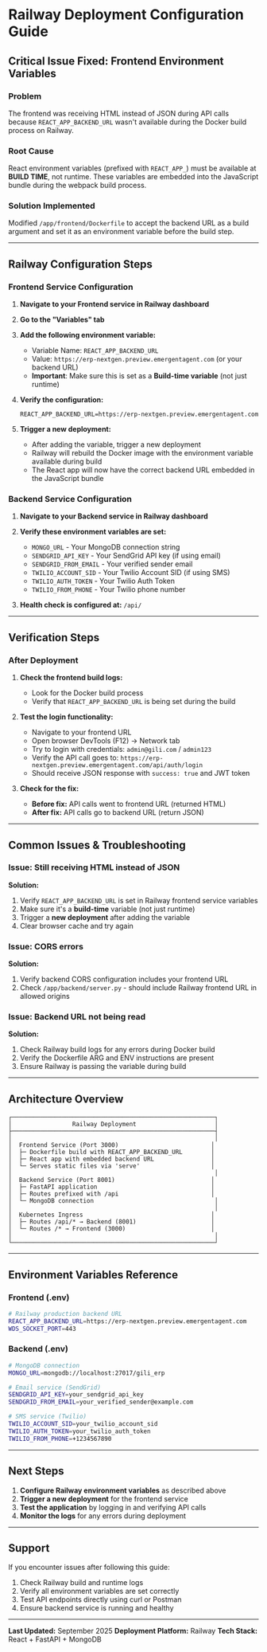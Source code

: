 # Railway Deployment Configuration Guide

## Critical Issue Fixed: Frontend Environment Variables

### Problem
The frontend was receiving HTML instead of JSON during API calls because `REACT_APP_BACKEND_URL` wasn't available during the Docker build process on Railway.

### Root Cause
React environment variables (prefixed with `REACT_APP_`) must be available at **BUILD TIME**, not runtime. These variables are embedded into the JavaScript bundle during the webpack build process.

### Solution Implemented
Modified `/app/frontend/Dockerfile` to accept the backend URL as a build argument and set it as an environment variable before the build step.

---

## Railway Configuration Steps

### Frontend Service Configuration

1. **Navigate to your Frontend service in Railway dashboard**

2. **Go to the "Variables" tab**

3. **Add the following environment variable:**
   - Variable Name: `REACT_APP_BACKEND_URL`
   - Value: `https://erp-nextgen.preview.emergentagent.com` (or your backend URL)
   - **Important**: Make sure this is set as a **Build-time variable** (not just runtime)

4. **Verify the configuration:**
   ```
   REACT_APP_BACKEND_URL=https://erp-nextgen.preview.emergentagent.com
   ```

5. **Trigger a new deployment:**
   - After adding the variable, trigger a new deployment
   - Railway will rebuild the Docker image with the environment variable available during build
   - The React app will now have the correct backend URL embedded in the JavaScript bundle

### Backend Service Configuration

1. **Navigate to your Backend service in Railway dashboard**

2. **Verify these environment variables are set:**
   - `MONGO_URL` - Your MongoDB connection string
   - `SENDGRID_API_KEY` - Your SendGrid API key (if using email)
   - `SENDGRID_FROM_EMAIL` - Your verified sender email
   - `TWILIO_ACCOUNT_SID` - Your Twilio Account SID (if using SMS)
   - `TWILIO_AUTH_TOKEN` - Your Twilio Auth Token
   - `TWILIO_FROM_PHONE` - Your Twilio phone number

3. **Health check is configured at:** `/api/`

---

## Verification Steps

### After Deployment

1. **Check the frontend build logs:**
   - Look for the Docker build process
   - Verify that `REACT_APP_BACKEND_URL` is being set during the build

2. **Test the login functionality:**
   - Navigate to your frontend URL
   - Open browser DevTools (F12) → Network tab
   - Try to login with credentials: `admin@gili.com` / `admin123`
   - Verify the API call goes to: `https://erp-nextgen.preview.emergentagent.com/api/auth/login`
   - Should receive JSON response with `success: true` and JWT token

3. **Check for the fix:**
   - **Before fix:** API calls went to frontend URL (returned HTML)
   - **After fix:** API calls go to backend URL (return JSON)

---

## Common Issues & Troubleshooting

### Issue: Still receiving HTML instead of JSON

**Solution:**
1. Verify `REACT_APP_BACKEND_URL` is set in Railway frontend service variables
2. Make sure it's a **build-time** variable (not just runtime)
3. Trigger a **new deployment** after adding the variable
4. Clear browser cache and try again

### Issue: CORS errors

**Solution:**
1. Verify backend CORS configuration includes your frontend URL
2. Check `/app/backend/server.py` - should include Railway frontend URL in allowed origins

### Issue: Backend URL not being read

**Solution:**
1. Check Railway build logs for any errors during Docker build
2. Verify the Dockerfile ARG and ENV instructions are present
3. Ensure Railway is passing the variable during build

---

## Architecture Overview

```
┌─────────────────────────────────────────────────────────┐
│                 Railway Deployment                      │
├─────────────────────────────────────────────────────────┤
│                                                         │
│  Frontend Service (Port 3000)                          │
│  ├─ Dockerfile build with REACT_APP_BACKEND_URL        │
│  ├─ React app with embedded backend URL                │
│  └─ Serves static files via 'serve'                    │
│                                                         │
│  Backend Service (Port 8001)                           │
│  ├─ FastAPI application                                │
│  ├─ Routes prefixed with /api                          │
│  └─ MongoDB connection                                  │
│                                                         │
│  Kubernetes Ingress                                    │
│  ├─ Routes /api/* → Backend (8001)                     │
│  └─ Routes /* → Frontend (3000)                        │
│                                                         │
└─────────────────────────────────────────────────────────┘
```

---

## Environment Variables Reference

### Frontend (.env)
```bash
# Railway production backend URL
REACT_APP_BACKEND_URL=https://erp-nextgen.preview.emergentagent.com
WDS_SOCKET_PORT=443
```

### Backend (.env)
```bash
# MongoDB connection
MONGO_URL=mongodb://localhost:27017/gili_erp

# Email service (SendGrid)
SENDGRID_API_KEY=your_sendgrid_api_key
SENDGRID_FROM_EMAIL=your_verified_sender@example.com

# SMS service (Twilio)
TWILIO_ACCOUNT_SID=your_twilio_account_sid
TWILIO_AUTH_TOKEN=your_twilio_auth_token
TWILIO_FROM_PHONE=+1234567890
```

---

## Next Steps

1. **Configure Railway environment variables** as described above
2. **Trigger a new deployment** for the frontend service
3. **Test the application** by logging in and verifying API calls
4. **Monitor the logs** for any errors during deployment

---

## Support

If you encounter issues after following this guide:
1. Check Railway build and runtime logs
2. Verify all environment variables are set correctly
3. Test API endpoints directly using curl or Postman
4. Ensure backend service is running and healthy

---

**Last Updated:** September 2025
**Deployment Platform:** Railway
**Tech Stack:** React + FastAPI + MongoDB
